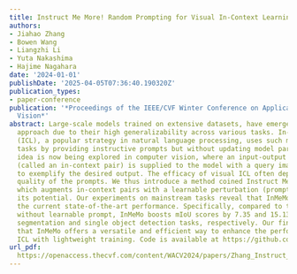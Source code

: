 ```yaml
---
title: Instruct Me More! Random Prompting for Visual In-Context Learning
authors:
- Jiahao Zhang
- Bowen Wang
- Liangzhi Li
- Yuta Nakashima
- Hajime Nagahara
date: '2024-01-01'
publishDate: '2025-04-05T07:36:40.190320Z'
publication_types:
- paper-conference
publication: '*Proceedings of the IEEE/CVF Winter Conference on Applications of Computer
  Vision*'
abstract: Large-scale models trained on extensive datasets, have emerged as the preferred
  approach due to their high generalizability across various tasks. In-context learning
  (ICL), a popular strategy in natural language processing, uses such models for different
  tasks by providing instructive prompts but without updating model parameters. This
  idea is now being explored in computer vision, where an input-output image pair
  (called an in-context pair) is supplied to the model with a query image as a prompt
  to exemplify the desired output. The efficacy of visual ICL often depends on the
  quality of the prompts. We thus introduce a method coined Instruct Me More (InMeMo),
  which augments in-context pairs with a learnable perturbation (prompt), to explore
  its potential. Our experiments on mainstream tasks reveal that InMeMo surpasses
  the current state-of-the-art performance. Specifically, compared to the baseline
  without learnable prompt, InMeMo boosts mIoU scores by 7.35 and 15.13 for foreground
  segmentation and single object detection tasks, respectively. Our findings suggest
  that InMeMo offers a versatile and efficient way to enhance the performance of visual
  ICL with lightweight training. Code is available at https://github.com/Jackieam/InMeMo.
url_pdf: 
  https://openaccess.thecvf.com/content/WACV2024/papers/Zhang_Instruct_Me_More_Random_Prompting_for_Visual_In-Context_Learning_WACV_2024_paper.pdf
---
```

